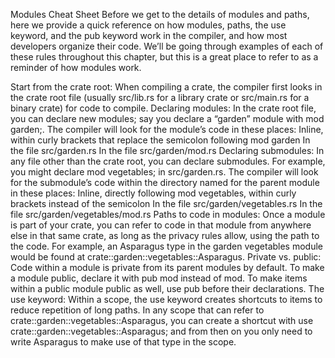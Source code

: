 Modules Cheat Sheet
Before we get to the details of modules and paths, here we provide a quick reference on how modules, paths, the use keyword, and the pub keyword work in the compiler, and how most developers organize their code. We’ll be going through examples of each of these rules throughout this chapter, but this is a great place to refer to as a reminder of how modules work.

Start from the crate root: When compiling a crate, the compiler first looks in the crate root file (usually src/lib.rs for a library crate or src/main.rs for a binary crate) for code to compile.
Declaring modules: In the crate root file, you can declare new modules; say you declare a “garden” module with mod garden;. The compiler will look for the module’s code in these places:
Inline, within curly brackets that replace the semicolon following mod garden
In the file src/garden.rs
In the file src/garden/mod.rs
Declaring submodules: In any file other than the crate root, you can declare submodules. For example, you might declare mod vegetables; in src/garden.rs. The compiler will look for the submodule’s code within the directory named for the parent module in these places:
Inline, directly following mod vegetables, within curly brackets instead of the semicolon
In the file src/garden/vegetables.rs
In the file src/garden/vegetables/mod.rs
Paths to code in modules: Once a module is part of your crate, you can refer to code in that module from anywhere else in that same crate, as long as the privacy rules allow, using the path to the code. For example, an Asparagus type in the garden vegetables module would be found at crate::garden::vegetables::Asparagus.
Private vs. public: Code within a module is private from its parent modules by default. To make a module public, declare it with pub mod instead of mod. To make items within a public module public as well, use pub before their declarations.
The use keyword: Within a scope, the use keyword creates shortcuts to items to reduce repetition of long paths. In any scope that can refer to crate::garden::vegetables::Asparagus, you can create a shortcut with use crate::garden::vegetables::Asparagus; and from then on you only need to write Asparagus to make use of that type in the scope.
